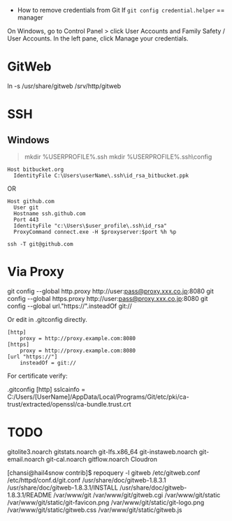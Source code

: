 
- How to remove credentials from Git
If `git config credential.helper` == manager

On Windows, go to Control Panel > click User Accounts and Family Safety / User Accounts.
In the left pane, click Manage your credentials.

# GitWeb
ln -s /usr/share/gitweb /srv/http/gitweb

# SSH

## Windows

> mkdir %USERPROFILE%\.ssh
> mkdir %USERPROFILE%\.ssh\config

```
Host bitbucket.org
  IdentityFile C:\Users\userName\.ssh\id_rsa_bitbucket.ppk
```

OR

```Git Bash
Host github.com
  User git
  Hostname ssh.github.com
  Port 443
  IdentityFile "c:\Users\$user_profile\.ssh\id_rsa"
  ProxyCommand connect.exe -H $proxyserver:$port %h %p

ssh -T git@github.com
```



# Via Proxy

git config --global http.proxy http://user:pass@proxy.xxx.co.jp:8080
git config --global https.proxy http://user:pass@proxy.xxx.co.jp:8080
git config --global url."https://".insteadOf git://

Or edit in .gitconfig directly.

	[http]
		proxy = http://proxy.example.com:8080
	[https]
		proxy = http://proxy.example.com:8080
	[url "https://"]
		insteadOf = git://

For certificate verify:

.gitconfig
	[http]
		sslcainfo = C:/Users/[UserName]/AppData/Local/Programs/Git/etc/pki/ca-trust/extracted/openssl/ca-bundle.trust.crt




# TODO

gitolite3.noarch
gitstats.noarch
git-lfs.x86_64
git-instaweb.noarch
git-email.noarch
git-cal.noarch
gitflow.noarch
Cloudron


[chansi@hail4snow contrib]$ repoquery -l gitweb
/etc/gitweb.conf
/etc/httpd/conf.d/git.conf
/usr/share/doc/gitweb-1.8.3.1
/usr/share/doc/gitweb-1.8.3.1/INSTALL
/usr/share/doc/gitweb-1.8.3.1/README
/var/www/git
/var/www/git/gitweb.cgi
/var/www/git/static
/var/www/git/static/git-favicon.png
/var/www/git/static/git-logo.png
/var/www/git/static/gitweb.css
/var/www/git/static/gitweb.js


